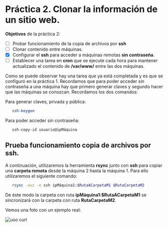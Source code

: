 # Práctica 2. Clonar la información de un sitio web.

**Objetivos** de la práctica 2:

- [ ] Probar funcionamiento de la copia de archivos por **ssh**
- [ ] Clonar contenido entre máquinas.
- [X] Configurar el **ssh** para acceder a máquinas remotas **sin contraseña**.
- [ ] Establecer una tarea en **cron** que se ejecute cada hora para mantener actualizado el contenido de **/var/www/**
      entre las dos máquinas.
      
Como se puede observar hay una tarea que ya está completada y es que se configuró en la práctica 1. Recordamos que para poder acceder
sin contraseña a una máquina hay que primero generar claves y segundo hacer que las máquinas se conozcan. Recordamos los dos comandos:

Para generar claves, privada y pública:

```bash
   ssh-keygen
```

Para poder acceder sin contraseña:
```bash
   ssh-copy-id usuario@ipMáquina
```
## Prueba funcionamiento copia de archivos por ssh.

A continuación, utilizaremos la herramienta **rsync** junto con **ssh** para copiar una **carpeta remota** desde la máquina 2 hasta la máquina 1. Para ello utilizaremos el siguiente comando:
```bash
   rsync -avz -e ssh ipMáquina1:$RutaACarpetaM1 $RutaCarpetaM2
```

De éste modo la carpeta con ruta __ipMáquina1:$RutaACarpetaM1__ se sincronizará con la carpeta con ruta __RutaCarpetaM2__.

Vemos una foto con un ejemplo real:

![uso curl](https://raw.githubusercontent.com/VictorMorenoJimenez/SWAP/master/P2/images/pruebarsynccopiarcarpeta.png)
